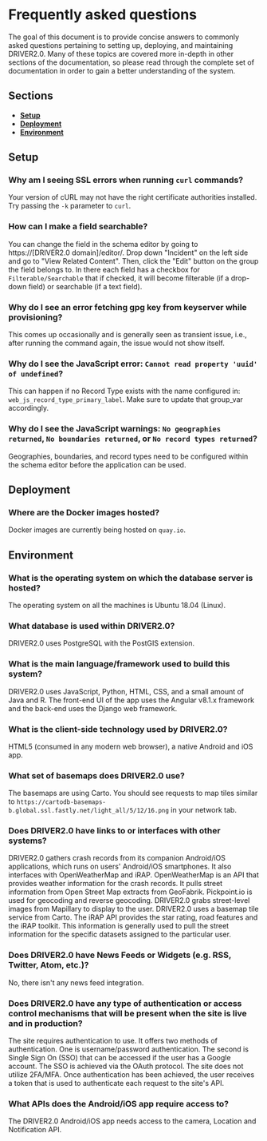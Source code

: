 # Frequently asked questions

The goal of this document is to provide concise answers to commonly asked questions pertaining to setting up, deploying, and maintaining DRIVER2.0. Many of these topics are covered more in-depth in other sections of the documentation, so please read through the complete set of documentation in order to gain a better understanding of the system.


## Sections
- [**Setup**](#setup)
- [**Deployment**](#deployment)
- [**Environment**](#environment)


## Setup

### Why am I seeing SSL errors when running `curl` commands?
Your version of cURL may not have the right certificate authorities installed. Try passing the `-k` parameter to `curl`.

### How can I make a field searchable?
You can change the field in the schema editor by going to https://[DRIVER2.0 domain]/editor/. Drop down "Incident" on the left side and go to "View Related Content". Then, click the "Edit" button on the group the field belongs to. In there each field has a checkbox for `Filterable/Searchable` that if checked, it will become filterable (if a drop-down field) or searchable (if a text field).

### Why do I see an error fetching gpg key from keyserver while provisioning?
This comes up occasionally and is generally seen as transient issue, i.e., after running the command again, the issue would not show itself.

### Why do I see the JavaScript error: `Cannot read property 'uuid' of undefined`?
This can happen if no Record Type exists with the name configured in: `web_js_record_type_primary_label`. Make sure to update that group_var accordingly.

### Why do I see the JavaScript warnings: `No geographies returned`, `No boundaries returned`, or `No record types returned`?
Geographies, boundaries, and record types need to be configured within the schema editor before the application can be used.


## Deployment

### Where are the Docker images hosted?
Docker images are currently being hosted on `quay.io`.


## Environment

### What is the operating system on which the database server is hosted?
The operating system on all the machines is Ubuntu 18.04 (Linux).

### What database is used within DRIVER2.0?
DRIVER2.0 uses PostgreSQL with the PostGIS extension.

### What is the main language/framework used to build this system?
DRIVER2.0 uses JavaScript, Python, HTML, CSS, and a small amount of Java and R. The front-end UI of the app uses the Angular v8.1.x framework and the back-end uses the Django web framework.

### What is the client-side technology used by DRIVER2.0?
HTML5 (consumed in any modern web browser), a native Android and iOS app.

### What set of basemaps does DRIVER2.0 use?
The basemaps are using Carto. You should see requests to map tiles similar to `https://cartodb-basemaps-b.global.ssl.fastly.net/light_all/5/12/16.png` in your network tab.

### Does DRIVER2.0 have links to or interfaces with other systems?
DRIVER2.0 gathers crash records from its companion Android/iOS applications, which runs on users' Android/iOS smartphones. It also interfaces with OpenWeatherMap and iRAP.  OpenWeatherMap is an API that provides weather information for the crash records. It pulls street information from Open Street Map extracts from GeoFabrik. Pickpoint.io is used for geocoding and reverse geocoding. DRIVER2.0 grabs street-level images from Mapillary to display to the user. DRIVER2.0 uses a basemap tile service from Carto.
The iRAP API provides the star rating, road features and the iRAP toolkit. This information is generally used to pull the street information for the specific datasets assigned to the particular user.

### Does DRIVER2.0 have News Feeds or Widgets (e.g. RSS, Twitter, Atom, etc.)?
No, there isn't any news feed integration.

### Does DRIVER2.0 have any type of authentication or access control mechanisms that will be present when the site is live and in production?
The site requires authentication to use. It offers two methods of authentication. One is username/password authentication. The second is Single Sign On (SSO) that can be accessed if the user has a Google account. The SSO is achieved via the OAuth protocol. The site does not utilize 2FA/MFA. Once authentication has been achieved, the user receives a token that is used to authenticate each request to the site's API.

### What APIs does the Android/iOS app require access to?
The DRIVER2.0 Android/iOS app needs access to the camera, Location and Notification API.
